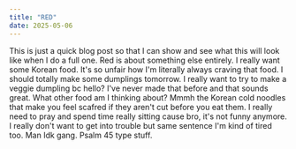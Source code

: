 ```yaml
---
title: "RED"
date: 2025-05-06
---
```


This is just a quick blog post so that I can show and see what this will look like when I do a full one. Red is about something else 
entirely. I really want some Korean food. It's so unfair how I'm literally always craving that food. I should totally make some 
dumplings tomorrow. I really want to try to make a veggie dumpling bc hello? I've never made that before and that sounds great.
What other food am I thinking about? Mmmh the Korean cold noodles that make you feel scafred if they aren't cut before you eat them. 
I really need to pray and spend time really sitting cause bro, it's not funny anymore. I really don't want to get into trouble 
but same sentence I'm kind of tired too. Man Idk gang. Psalm 45 type stuff. 

